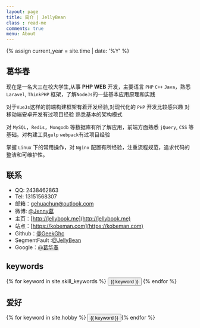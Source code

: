 ```yaml
---
layout: page
title: 简介 | JellyBean
class : read-me
comments: true
menu: About
---
```

{% assign current_year = site.time | date: '%Y' %}

## 葛华春

现在是一名大三在校大学生,从事 **PHP WEB** 开发，主要语言 `PHP` `C++` `Java`，熟悉 `Laravel`, `ThinkPHP` 框架，了解`NodeJs`的一些基本应用原理和实践

对于`VueJs`这样的前端构建框架有着开发经验,对现代化的 `PHP` 开发比较感兴趣 对移动端安卓开发有过项目经验 熟悉基本的架构模式

对 `MySQL`，`Redis`，`Mongodb` 等数据库有所了解应用，前端方面熟悉 `jQuery`, `CSS` 等基础。对构建工具`gulp` `webpack`有过项目经验

掌握 `Linux` 下的常用操作，对 `Nginx` 配置有所经验，注重流程规范，追求代码的整洁和可维护性。

## 联系

- QQ: 2438462863
- Tel: 13151568307
- 邮箱：gehuachun@outlook.com
- 微博: [@Jenny葛](http://weibo.com/geekghc)
- 主页：[http://jellybook.me](http://jellybook.me)
- 站点：[https://kobeman.com](https://kobeman.com)
- Github：[@GeekGhc](https://github.com/GeekGhc)
- SegmentFault :[@JellyBean](https://segmentfault.com/u/jellygavin)
- Google：[@葛华春](https://plus.google.com/u/0/108390134136813492774)

## keywords
<div class="btn-inline">
{% for keyword in site.skill_keywords %} <button class="btn btn-outline" type="button">{{ keyword }}</button> {% endfor %}
</div>

## 爱好
<div class="btn-inline">
{% for keyword in site.hobby %} <button class="btn btn-outline" type="button">{{ keyword }}</button>{% endfor %}
</div>
